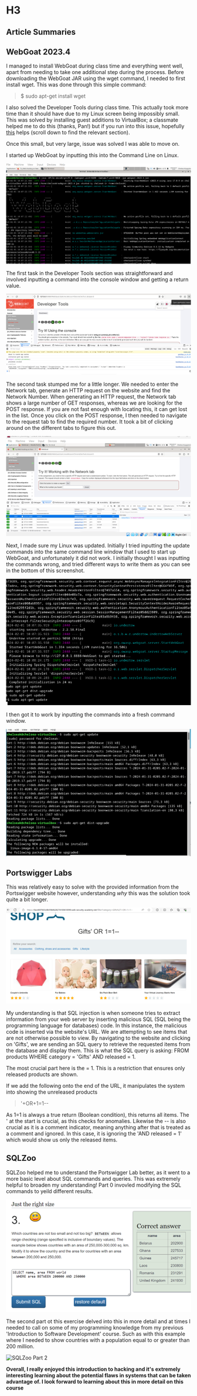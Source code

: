 # H3

## Article Summaries

## WebGoat 2023.4

I managed to install WebGoat during class time and everything went well, apart from needing to take one additional step during the process. Before downloading the WebGoat JAR using the wget command, I needed to first install wget. This was done through this simple command: 
> $ sudo apt-get install wget

I also solved the Developer Tools during class time. This actually took more time than it should have due to my Linux screen being impossibly small. This was solved by installing guest additions to VirtualBox; a classmate helped me to do this (thanks, Pan!) but if you run into this issue, hopefully [this](https://terokarvinen.com/2021/install-debian-on-virtualbox/) helps (scroll down to find the relevant section).

Once this small, but very large, issue was solved I was able to move on.

I started up WebGoat by inputting this into the Command Line on Linux.

![WebGoat](https://github.com/chelsea-12/chelseaexamples/blob/main/Screenshot%202024-02-01%20100807.png)

The first task in the Developer Tools section was straightforward and involved inputting a command into the console window and getting a return value.

![First Task](https://github.com/chelsea-12/chelseaexamples/blob/main/Screenshot%202024-02-01%20101131.png)

The second task stumped me for a little longer. We needed to enter the Network tab, generate an HTTP request on the website and find the Network Number. When generating an HTTP request, the Network tab shows a large number of GET responses, whereas we are looking for the POST response. If you are not fast enough with locating this, it can get lost in the list. Once you click on the POST response, I then needed to navigate to the request tab to find the required number. It took a bit of clicking around on the different tabs to figure this out.

![Second Task](https://github.com/chelsea-12/chelseaexamples/blob/main/Screenshot%202024-02-01%20101200.png)

Next, I made sure my Linux was updated. Initially I tried inputting the update commands into the same command line window that I used to start up WebGoat, and unfortunately it did not work. I initially thought I was inputting the commands wrong, and tried different ways to write them as you can see in the bottom of this screenshot.

![Error when updating](https://github.com/chelsea-12/chelseaexamples/blob/main/Screenshot%202024-02-01%20101706.png)

I then got it to work by inputting the commands into a fresh command window.

![Updating success](https://github.com/chelsea-12/chelseaexamples/blob/main/Screenshot%202024-02-01%20101727.png)


## Portswigger Labs

This was relatively easy to solve with the provided information from the Portswigger website however, understanding *why* this was the solution took quite a bit longer.

![SQL Injection](https://github.com/chelsea-12/chelseaexamples/blob/main/Screenshot%202024-01-31%20092041.png)

My understanding is that SQL injection is when someone tries to extract information from your web server by inserting malicious SQL (SQL being the programming language for databases) code. In this instance, the malicious code is inserted via the website's URL. We are attempting to see items that are not otherwise possible to view. By navigating to the website and clicking on 'Gifts', we are sending an SQL query to retrieve the requested items from the database and display them. This is what the SQL query is asking: FROM products WHERE category = 'Gifts' AND released = 1.

The most crucial part here is the = 1. This is a restriction that ensures only released products are shown. 

If we add the following onto the end of the URL, it manipulates the system into showing the unreleased products

> '+OR+1=1--

As 1=1 is always a true return (Boolean condition), this returns all items. The ' at the start is crucial, as this checks for anomalies. Likewise the -- is also crucial as it is a comment indicator, meaning anything after that is treated as a comment and ignored. In this case, it is ignoring the 'AND released = 1' which would show us only the released items.


## SQLZoo


SQLZoo helped me to understand the Portswigger Lab better, as it went to a more basic level about SQL commands and queries. This was extremely helpful to broaden my understanding! Part 0 invovled modifying the SQL commands to yeild different results.

![Basics SQLZoo](https://github.com/chelsea-12/chelseaexamples/blob/main/Screenshot%202024-02-01%20112909.png)

The second part ot this exercise delved into this in more detail and at times I needed to call on some of my programming knowledge from my previous 'Introduction to Software Development' course. Such as with this example where I needed to show countries with a population equal to or greater than 200 million.

![SQLZoo Part 2]()


**Overall, I really enjoyed this introduction to hacking and it's extremely interesting learning about the potential flaws in systems that can be taken advantage of. I look forward to learning about this in more detail on this course**
